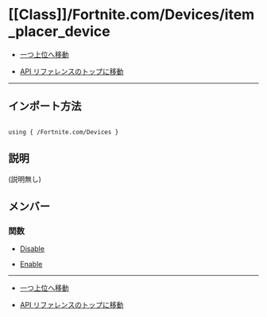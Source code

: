 # [[Class]]/Fortnite.com/Devices/item_placer_device

- [一つ上位へ移動](../main.md)

- [API リファレンスのトップに移動](/main.md)

---

## インポート方法

```verse

using { /Fortnite.com/Devices }

```

## 説明

(説明無し)

## メンバー

### 関数

- [Disable](./F_Disable/main.md)

- [Enable](./F_Enable/main.md)

---

- [一つ上位へ移動](../main.md)

- [API リファレンスのトップに移動](/main.md)
